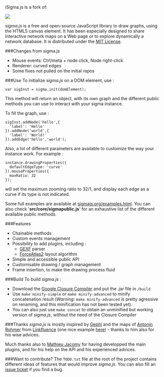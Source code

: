 iSigma.js is a fork of:

<img src="http://sigmajs.org/img/sigmajs.png"></img>

*sigma.js* is a free and open-source JavaScript library to draw graphs, using the HTML5 canvas element. It has been especially designed to share interactive network maps on a Web page or to explore dynamically a network database. It is distributed under the [MIT License](https://github.com/jacomyal/sigma.js/blob/master/LICENSE.txt).

###Changes from sigma.js
* Mouse events: Ctrl/meta + node click, Node right-click
* Renderer: curved edges
* Some fixes not pulled on the initial repos

###Use
To initialize *sigma.js* on a DOM element, use :

    var sigInst = sigma.init(domElement);

This method will return an object, with its own graph and the different public methods you can use to interact with your sigma instance.

To fill the graph, use :

    sigInst.addNode('hello',{
      'label': 'Hello'
    }).addNode('world',{
      'label': 'World!'
    }).addEdge('hello','world');

Also, a lot of different parameters are available to customize the way your instance work. For example :

    instance.drawingProperties({
      defaultEdgeType: 'curve'
    }).mouseProperties({
      maxRatio: 32
    });

will set the maximum zooming ratio to 32/1, and display each edge as a curve if its type is not indicated.

Some full examples are available at [sigmajs.org/examples.html](http://sigmajs.org/examples.html). You can also check '**src/core/sigmapublic.js**' for an exhaustive list of the different available public methods.

###Features
* Chainable methods
* Custom events management
* Possibility to add plugins, including :
    * [GEXF](http://gexf.net/format/) parser
    * [ForceAtlas2](https://gephi.org/2011/forceatlas2-the-new-version-of-our-home-brew-layout/) layout algorithm
* Simple and accessible public API
* Customisable drawing / graph management
* Frame insertion, to make the drawing process fluid

###Build
To build *sigma.js* :

* Download the [Google Closure Compiler](http://code.google.com/closure/compiler/) and put the .jar file in `/build`
* Use `make minify-simple` or `make minify-advanced` to minify concatenation result (*Warning*: `make minify-advanced` is pretty agressive on renaming, and this minification has not been tested yet).
* You can also just use `make concat` to obtain an unminified but working version of *sigma.js*, without the need of the Closure Compiler

###Thanks
*sigma.js* is mostly inspired by [Gephi](http://gephi.org) and the maps of [Antonin Rohmer](http://antonin.rohmer.free.fr/) from [Linkfluence](http://labs.linkfluence.net) (one nice example [here](http://www.guardian.co.uk/news/datablog/interactive/2011/sep/07/norway-breivik-manifesto-mapped)) - thanks to him also for his wise advices.

Much thanks also to [Mathieu Jacomy](http://www.medialab.sciences-po.fr/fr/team/mathieu-jacomy/) for having developped the main plugins, and for his help on the API and his experienced advices.

###Want to contribute?
The `TODO.txt` file at the root of the project contains different ideas of features that would improve *sigma.js*. You can also fill an [issue ticket](http://github.com/jacomyal/sigma.js/issues) if you find a bug.
